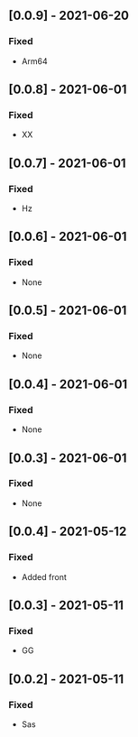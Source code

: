## [0.0.9] - 2021-06-20

### Fixed
-    Arm64

## [0.0.8] - 2021-06-01

### Fixed
-    XX

## [0.0.7] - 2021-06-01

### Fixed
-    Hz

## [0.0.6] - 2021-06-01

### Fixed
-    None

## [0.0.5] - 2021-06-01

### Fixed
-    None

## [0.0.4] - 2021-06-01

### Fixed
-    None

## [0.0.3] - 2021-06-01

### Fixed
-    None

## [0.0.4] - 2021-05-12

### Fixed
-    Added front

## [0.0.3] - 2021-05-11

### Fixed
-    GG

## [0.0.2] - 2021-05-11

### Fixed
-    Sas

